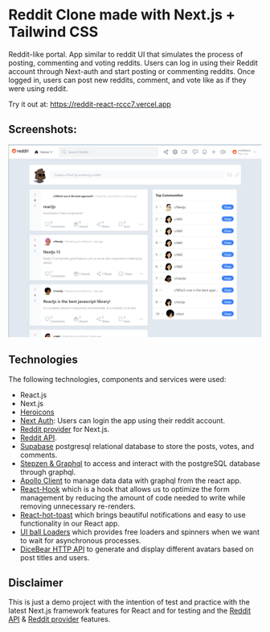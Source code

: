 # Reddit Clone made with Next.js + Tailwind CSS

Reddit-like portal. App similar to reddit UI that simulates the process of posting, commenting and voting reddits. Users can log in using their Reddit account through Next-auth and start posting or commenting reddits. Once logged in, users can post new reddits, comment, and vote like as if they were using reddit.

Try it out at: <a href="https://reddit-react-rccc7.vercel.app/" target="_blank">https://reddit-react-rccc7.vercel.app</a>

## Screenshots:

<div align="center">
  <img src="screenshots/Reddit-react.jpg" alt="screenshot" width="700" style="width:700px;"/>
</div>

## Technologies

The following technologies, components and services were used:

- React.js
- Next.js
- [Heroicons](https://github.com/tailwindlabs/heroicons)
- [Next Auth](https://next-auth.js.org/getting-started/example): Users can login the app using their reddit account.
- [Reddit provider](https://next-auth.js.org/providers/reddit) for Next.js.
- [Reddit API](https://www.reddit.com/dev/api/).
- [Supabase](www.supabase.com) postgresql relational database to store the posts, votes, and comments.
- [Stepzen & Graphql](https://stepzen.com/) to access and interact with the postgreSQL database through graphql.
- [Apollo Client](https://www.apollographql.com/blog/apollo-client/next-js/next-js-getting-started/) to manage data data with graphql from the react app.
- [React-Hook](https://react-hook-form.com/) which is a hook that allows us to optimize the form management by reducing the amount of code needed to write while removing unnecessary re-renders.
- [React-hot-toast](https://react-hot-toast.com/docs) which brings beautiful notifications and easy to use functionality in our React app.
- [UI ball Loaders](https://uiball.com/loaders/) which provides free loaders and spinners when we want to wait for asynchronous processes.
- [DiceBear HTTP API](https://www.dicebear.com/introduction/) to generate and display different avatars based on post titles and users.

## Disclaimer

This is just a demo project with the intention of test and practice with the latest Next.js framework features for React and for testing and the [Reddit API](https://www.reddit.com/dev/api/) & [Reddit provider](https://next-auth.js.org/providers/reddit) features.

<!--
## Step by Step Setup & Deployment Instructions from scratch:

1. To install the nextjs with tailwind follow the instructions here:
	https://tailwindcss.com/docs/guides/nextjs#
But with a slight modification in which we define the react-version (12.3)
 and add the example parameeter to download with the tailwindcss template:
 	```bash
	npx create-next-app -e with-tailwindcss reddit-react
	cd reddit-react
	npm uninstall next
	npm i next@12.3
	```
2. Install VSCode GraphQL extension to add syntax highligting and validation for graphql
3. Install heroicons, see more info at: https://github.com/tailwindlabs/heroicons
	```bash
    	npm install @heroicons/react
	```
4. Install next-auth. See instructions at: https://next-auth.js.org/getting-started/example
	```bash
	npm install next-auth
	```
5. To use the reddit provider follow the instructions at: https://next-auth.js.org/providers/reddit to create a new reddit app and enable the auth functionality. The fields to fill are:

	Name: educational react clone
	redirect uri: http://localhost:3000/api/auth/callback/reddit -> which is gonna be updated when deploying to vercel.
	Once created the applciation copy the webapp ID and secret values and paste them in the env.local config file.
	The next step is to wrap the entire app (_app.tsx) inside the SessionProvider provider, which allows to use the session and hooks from next-auth.
6. Configure the supabase database:
	- Go to supabase.com, signIn and/or create an account. In this case we're going
	to sign In with github account.
	- Set up the postgres DB:
		- Create a new project an name it reddit-react and assign it a string password.
		- Create the post, comment, vote, and subreddit tables.
7. Configure StepZen to access database through graphql:
	- Go to stepzen.com and create a free account by signing in with github as well.
	- Follow the instructions to install the required dependencies:
		```bash
		npm install -g stepzen
		```
	- To login with the new account use the following command:
		```bash
		stepzen login -a wertheim
		```
		* when asked for the admin password, enter the admin key that stepzen provides.
	- Use the provided API Key when needed (go to StepZen account to get the API key)
	- Create the folder stepzen at the root of this project.
	- Initialize StepZen:
		```bash
		ct stepzen
		stepzen init
		```
		👆🏻👆🏻👆🏻 (when asked: "What would you like your endpoint to be called?"
		|-> Accept the sugestion by pressing enter)
		This command created the file stepzen.config.json inside the stepzen diectory.

	- For more detailed information go to this link: https://stepzen.com/docs/quick-start/install-and-setup
	- Now, in order to implement the PostgreSQL backend run the following command inside the stepzen directory:
		```bash
		stepzen import postgresql
		```
		👆👆👆 This command starts creating a GraphQL API that connects the
		 data from your PostgreSQL database. For more info go to https://stepzen.com/docs/quick-start/with-database-postgresql
		 The folder postgresql and index.graphql file inside that folder, which contains the graphql types
		 (based on the tables already registered on supabase), inside that folfer were automatically created.
		 The file index.graphql was also created automatically.
	- To fill the required information go to supabase - settings - Database -> Then in that view scroll down to "Connection Info" and copy the  credentials described there: Host, db name, port, user, password.
	- To deploy and run the generated GraphQL schema for your database to StepZen run the following command:
		```bash
		setpzen start
		```
	- Now that we deployed to setpZen we can test our graphql queries at: http://localhost:5001/api/wistful-horse which is a graphiql like interface.
8. Configure apolloclient for nextjs. We can follow the specific instructions for nextjs at: https://www.apollographql.com/blog/apollo-client/next-js/next-js-getting-started/
	-Create the file apollo-client.js at the root level. Inside this file we could use
	the example detailed in the link above 👆👆👆
	- Install apollo client as well as graphql:
		```bash
		npm install @apollo/client graphql
		```
	- Obtain the API key (after having installed and configured stepzen
    as described lines above) we execute the command
    	```bash
    	 stepzen whoami --apikey
	 ```
    then copy the api key and paste in the env.local file by assigning to the NEXT_PUBLIC_STEPZEN_KEY variable
9. Configure the NEXTAUTH_SECRET AND NEXTAUTH_URL variables in the env.local file.
10. Install react-hook form. For more info go to: https://react-hook-form.com/
	```bash
	npm install react-hook-form
	```
11. Edit the postgresql/index.graphql file and remove or comment the created_at parameter at insertPost mutation because we don't need to send that info.
 11.1 Create the folder graphql at the root of the project inside which we'll create the queries.ts and mutations.ts files.
12. Install react hot toast : https://react-hot-toast.com/docs
	```bash
	npm install react-hot-toast
	```
13. Create the file typings.d.ts in which we'll define the typescript types to be used along the application. These types will be compatible with the graphql types defined in their corresponding graphql files.
14. Install react-timeago to show how long the user posted a reddit
		```bash
		npm i react-timeago
		```
15. Install loaders UI ball (for more info go to: https://uiball.com/loaders/)
	```bash
	npm install @uiball/loaders
	```
16. Create the repository reddit-react in github, then add the project to the repository.
17. Upload to Vercel by first creating a new project and then adding  the evironment variables stored in the .env.local file with the exception in this one:
	- NEXTAUTH_URL=http://localhost:3000 -> jost for declaring the variable. after	deploying we'll replace with the URL where the project is deployed.
18. Configure the reddit app to enable the redirect URI to the vercel URL:
	- Go to: https://www.reddit.com/prefs/apps then at the end of the page go to developed applications and select the educational react clone and click edit and change the redirect uri as follows:
		From: http://localhost:3000/api/auth/callback/reddit
		To: https://reddit-react-rccc7.vercel.app/api/auth/callback/reddit

	and finally click on Update app and redeploy the vercel app.
-->
